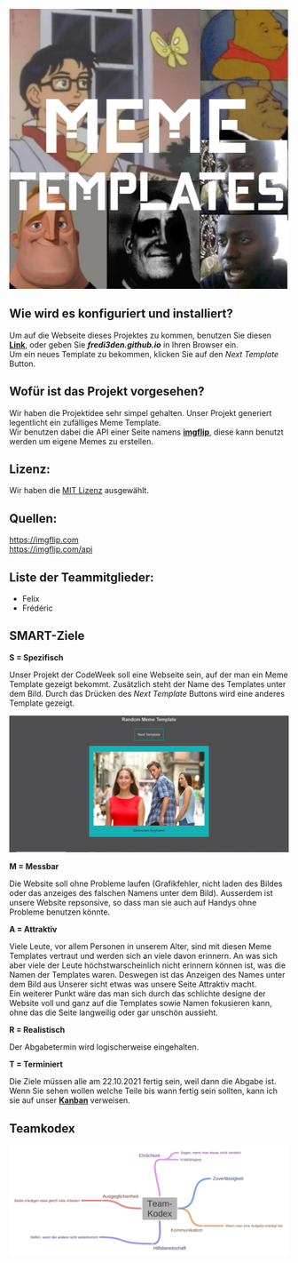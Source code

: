 <p align="center">
    <img src=pictures/logo.png>
</p>

## Wie wird es konfiguriert und installiert?
Um auf die Webseite dieses Projektes zu kommen, benutzen Sie diesen [**Link**](https://fredi3den.github.io), oder geben Sie ***fredi3den.github.io*** in Ihren Browser ein.\
Um ein neues Template zu bekommen, klicken Sie auf den *Next Template* Button.

## Wofür ist das Projekt vorgesehen?
Wir haben die Projektidee sehr simpel gehalten.
Unser Projekt generiert legentlicht ein zufälliges Meme Template.\
Wir benutzen dabei die API einer Seite namens [**imgflip**](imgflip.com), diese kann benutzt werden um eigene Memes zu erstellen.

## Lizenz:
Wir haben die [MIT Lizenz](https://github.com/fredi3den/fredi3den.github.io/blob/main/LICENSE) ausgewählt.

## Quellen:
 https://imgflip.com \
 https://imgflip.com/api 

## Liste der Teammitglieder:
 * Felix
 * Frédéric

## SMART-Ziele
**S = Spezifisch** 

Unser Projekt der CodeWeek soll eine Webseite sein, auf der man ein Meme Template gezeigt bekommt. Zusätzlich steht der Name des Templates unter dem Bild. Durch das Drücken des *Next Template* Buttons wird eine anderes Template gezeigt.

<p align="center">
    <img src=pictures/Website.PNG>
</p>

**M = Messbar**

Die Website soll ohne Probleme laufen (Grafikfehler, nicht laden des Bildes oder das anzeiges des falschen Namens unter dem Bild). Ausserdem ist unsere Website repsonsive, so dass man sie auch auf Handys ohne Probleme benutzen könnte.

**A = Attraktiv**

Viele Leute, vor allem Personen in unserem Alter, sind mit diesen Meme Templates vertraut und werden sich an viele davon erinnern. An was sich aber viele der Leute höchstwarscheinlich nicht erinnern können ist, was die Namen der Templates waren. Deswegen ist das Anzeigen des Names unter dem Bild aus Unserer sicht etwas was unsere Seite Attraktiv macht. \
Ein weiterer Punkt wäre das man sich durch das schlichte designe der Website voll und ganz auf die Templates sowie Namen fokusieren kann, ohne das die Seite langweilig oder gar unschön aussieht.

**R = Realistisch**

Der Abgabetermin wird logischerweise eingehalten. 

**T = Terminiert**

Die Ziele müssen alle am 22.10.2021 fertig sein, weil dann die Abgabe ist.\
Wenn Sie sehen wollen welche Teile bis wann fertig sein sollten, kann ich sie auf unser [**Kanban**](https://github.com/fredi3den/fredi3den.github.io/projects/2) verweisen.

## Teamkodex
<p align="center">
    <img src=pictures/Team-Kodex.jpg>
</p>
